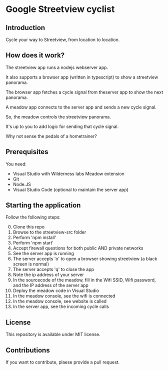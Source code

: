 # Google Streetview cyclist

## Introduction

Cycle your way to Streetview, from location to location. 

## How does it work?

The streetview app runs a nodejs webserver app.

It also supports a browser app (written in typescript) to show a streetview panorama.

The browser app fetches a cycle signal from theserver app to show the next panorama.

A meadow app connects to the server app and sends a new cycle signal.

So, the meadow controls the streetview panorama.

It's up to you to add logic for sending that cycle signal.

Why not sense the pedals of a hometrainer?

## Prerequisites

You need:

- Visual Studio with Wilderness labs Meadow extension 
- Git
- Node.JS
- Visual Studio Code (optional to maintain the server app)

## Starting the application

Follow the following steps:

0. Clone this repo
1. Browse to the streetview-src folder
2. Perform 'npm install'
3. Perform 'npm start'
4. Accept firewall questions for both public AND private networks
5. See the server app is running
6. The server accepts 'o' to open a browser showing streetview (a black screen is normal)
7. The server accepts 'q' to close the app
8. Note the ip address of your server
9. In the sourcecode of the meadow, fill in the Wifi SSID, Wifi password, and the IP address of the server app
10. Deploy the meadow code in Visual Studio
11. In the meadow console, see the wifi is connected
12. In the meadow console, see website is called
13. In the server app, see the incoming cycle calls

## License

This repository is available under MIT license.

## Contributions

If you want to contribute, plaese provide a pull request.
